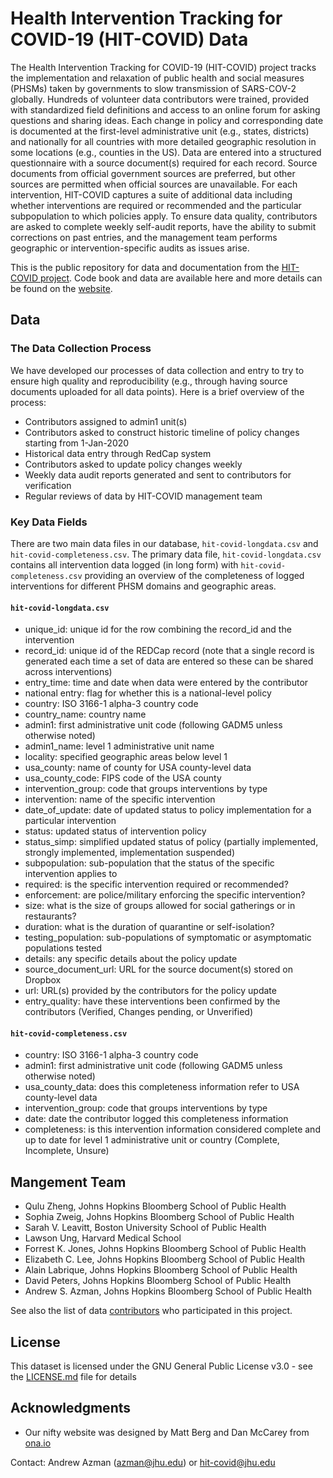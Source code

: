 # Health Intervention Tracking for COVID-19 (HIT-COVID) Data

The Health Intervention Tracking for COVID-19 (HIT-COVID) project tracks the implementation and relaxation of public health and social measures (PHSMs) taken by governments to slow transmission of SARS-COV-2 globally. Hundreds of volunteer data contributors were trained, provided with standardized field definitions and access to an online forum for asking questions and sharing ideas. Each change in policy and corresponding date is documented at the first-level administrative unit (e.g., states, districts) and nationally for all countries with more detailed geographic resolution in some locations (e.g., counties in the US). Data are entered into a structured questionnaire with a source document(s) required for each record. Source documents from official government sources are preferred, but other sources are permitted when official sources are unavailable. For each intervention, HIT-COVID captures a suite of additional data including whether interventions are required or recommended and the particular subpopulation to which policies apply. To ensure data quality, contributors are asked to complete weekly self-audit reports, have the ability to submit corrections on past entries, and the management team performs geographic or intervention-specific audits as issues arise. 

This is the public repository for data and documentation from the [HIT-COVID project](https://akuko.io/post/covid-intervention-tracking). Code book and data are available here and more details can be found on the [website](https://akuko.io/post/covid-intervention-tracking). 


## Data  

### The Data Collection Process
We have developed our processes of data collection and entry to try to ensure high quality and reproducibility (e.g., through having source documents uploaded for all data points). Here is a brief overview of the process:

- Contributors assigned to admin1 unit(s)
- Contributors asked to construct historic timeline of policy changes starting from 1-Jan-2020
- Historical data entry through RedCap system
- Contributors asked to update policy changes weekly
- Weekly data audit reports generated and sent to contributors for verification
- Regular reviews of data by HIT-COVID management team

### Key Data Fields 

There are two main data files in our database, `hit-covid-longdata.csv` and `hit-covid-completeness.csv`. The primary data file, `hit-covid-longdata.csv` contains all intervention data logged (in long form) with `hit-covid-completeness.csv` providing an overview of the completeness of logged interventions for different PHSM domains and geographic areas. 

#### `hit-covid-longdata.csv`

- unique_id: unique id for the row combining the record_id and the intervention
- record_id: unique id of the REDCap record (note that a single record is generated each time a set of data are entered so these can be shared across interventions)
- entry_time: time and date when data were entered by the contributor
- national entry: flag for whether this is a national-level policy
- country: ISO 3166-1 alpha-3 country code  
- country_name: country name
- admin1: first administrative unit code (following GADM5 unless otherwise noted)
- admin1_name: level 1 administrative unit name
- locality: specified geographic areas below level 1
- usa_county: name of county for USA county-level data
- usa_county_code: FIPS code of the USA county
- intervention_group: code that groups interventions by type
- intervention: name of the specific intervention
- date_of_update: date of updated status to policy implementation for a particular intervention
- status: updated status of intervention policy
- status_simp: simplified updated status of policy (partially implemented, strongly implemented, implementation suspended)
- subpopulation: sub-population that the status of the specific intervention applies to
- required: is the specific intervention required or recommended?
- enforcement: are police/military enforcing the specific intervention?
- size: what is the size of groups allowed for social gatherings or in restaurants?
- duration: what is the duration of quarantine or self-isolation?
- testing_population: sub-populations of symptomatic or asymptomatic populations tested
- details: any specific details about the policy update
- source_document_url: URL for the source document(s) stored on Dropbox
- url: URL(s) provided by the contributors for the policy update
- entry_quality: have these interventions been confirmed by the contributors (Verified, Changes pending, or Unverified)


#### `hit-covid-completeness.csv`

- country: ISO 3166-1 alpha-3 country code  
- admin1: first administrative unit code (following GADM5 unless otherwise noted)
- usa_county_data: does this completeness information refer to USA county-level data
- intervention_group: code that groups interventions by type
- date: date the contributor logged this completeness information
- completeness: is this intervention information considered complete and up to date for level 1 administrative unit or country (Complete, Incomplete, Unsure)


## Mangement Team

* Qulu Zheng, Johns Hopkins Bloomberg School of Public Health
* Sophia Zweig, Johns Hopkins Bloomberg School of Public Health
* Sarah V. Leavitt, Boston University School of Public Health
* Lawson Ung, Harvard Medical School
* Forrest K. Jones, Johns Hopkins Bloomberg School of Public Health
* Elizabeth C. Lee, Johns Hopkins Bloomberg School of Public Health
* Alain Labrique, Johns Hopkins Bloomberg School of Public Health
* David Peters, Johns Hopkins Bloomberg School of Public Health
* Andrew S. Azman, Johns Hopkins Bloomberg School of Public Health

See also the list of data [contributors](https://akuko.io/post/9862de6c-1b8b-4927-b939-3c2282397c31) who participated in this project.

## License

This dataset is licensed under the GNU General Public License v3.0 - see the [LICENSE.md](LICENSE.md) file for details

## Acknowledgments

* Our nifty website was designed by Matt Berg and Dan McCarey from [ona.io](https://ona.io/home/)

Contact: Andrew Azman (azman@jhu.edu) or hit-covid@jhu.edu
